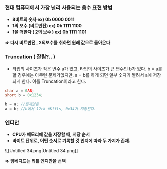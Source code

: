   

### **현대 컴퓨터에서 가장 널리 사용되는 음수 표현 방법**

- **8비트의 숫자 ex) 0b 0000 0011**
- **1의 보수 (비트반전) ex) 0b 1111 1100**
- **1을 더한다 ( 2의 보수 ) ex) 0b 1111 1101**

**⇒ 다시 비트반전 , 2의보수를 취하면 원래 값으로 돌아온다**

  

  

### Truncation ( 잘림?.. )

- 타입의 사이즈가 작은 변수 a가 있고, 타입의 사이즈가 큰 변수인 b가 있다. b = a를 할 경우에는 아무런 문제가없지만, a = b를 하게 되면 일부 숫자가 짤려서 a에 저장되게 한다. 이를 Truncation이라고 한다.

```C++
char a = 0AB;
short b = 0x1234;

b = a; //문제없음
a = b; //b에서 12rk WKffls, 0x34가 저장된다.
```

  

### 엔디안

- **CPU가 메모리에 값을 저장할 때, 저장 순서**
- **바이트 단위로, 어떤 순서로 기록할 것 인지에 따라 두 가지가 존재.**

![[Untitled 34.png|Untitled 34.png]]

**⇒ 임베디드는 리틀 엔디안을 선택**